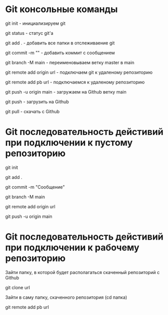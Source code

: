 # Git консольные команды

git init - инициализируем git

git status - статус git'а

git add . - добавить все папки в отслеживаение git

git commit -m "" - добавить коммит с сообщением

git branch -M main - переименовываем ветку master в main

git remote add origin url - подключаем git к удаленому репозиторию

git remote add pb url - подключаемся к удаленому репозиторию

git push -u origin main - загружаем на Github ветку main

git push - загрузить на Github

git pull - скачать с Github

# Git последовательность дейстивий при подключении к пустому репозиторию

git init

git add .

git commit -m "Сообщение"

git branch -M main

git remote add origin url

git push -u origin main

# Git последовательность дейстивий при подключении к рабочему репозиторию

Зайти папку, в которой будет располагаться скаченный репозиторий с Github

git clone url

Зайти в саму папку, скаченного репозитория (cd папка)

git remote add pb url
